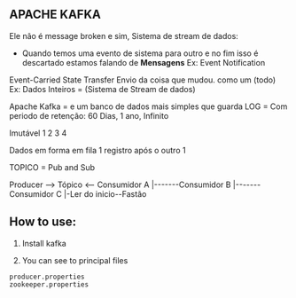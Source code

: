 ## APACHE KAFKA
Ele não é message broken e sim,
Sistema de stream de dados:


- Quando temos uma evento de sistema para
outro e no fim isso é descartado
estamos falando de **Mensagens**
Ex: Event Notification

Event-Carried State Transfer
Envio da coisa que mudou. como um (todo)
Ex: Dados Inteiros = (Sistema de Stream de dados)

Apache Kafka = e um banco de dados mais 
simples que guarda LOG = Com periodo de retenção: 60 Dias, 1 ano, Infinito

Imutável
1 2 3 4

Dados em forma em fila
1 registro após o outro 1

TOPICO = Pub and Sub

Producer --> Tópico <-- Consumidor A
                |-------Consumidor B
                |-------Consumidor C
                |-Ler do inicio--Fastão


## How to use:

1. Install kafka

2. You can see to principal files

```
producer.properties
zookeeper.properties
```